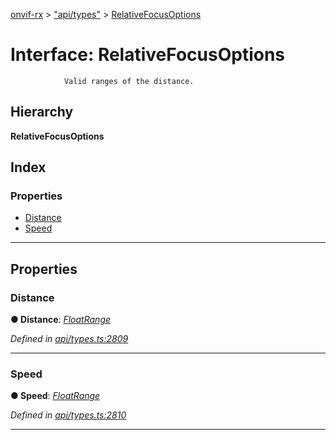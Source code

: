 [onvif-rx](../README.md) > ["api/types"](../modules/_api_types_.md) > [RelativeFocusOptions](../interfaces/_api_types_.relativefocusoptions.md)

# Interface: RelativeFocusOptions

```
            Valid ranges of the distance.
```

## Hierarchy

**RelativeFocusOptions**

## Index

### Properties

* [Distance](_api_types_.relativefocusoptions.md#distance)
* [Speed](_api_types_.relativefocusoptions.md#speed)

---

## Properties

<a id="distance"></a>

###  Distance

**● Distance**: *[FloatRange](_api_types_.floatrange.md)*

*Defined in [api/types.ts:2809](https://github.com/patrickmichalina/onvif-rx/blob/f117e44/src/api/types.ts#L2809)*

___
<a id="speed"></a>

###  Speed

**● Speed**: *[FloatRange](_api_types_.floatrange.md)*

*Defined in [api/types.ts:2810](https://github.com/patrickmichalina/onvif-rx/blob/f117e44/src/api/types.ts#L2810)*

___

